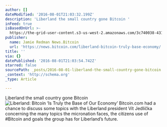 ```yaml
---
author: []
dateModified: '2016-08-01T21:03:32.199Z'
description: 'Liberland the small country gone Bitcoin '
inFeed: true
isBasedOnUrl: >-
  https://the-grid-user-content.s3-us-west-2.amazonaws.com/3c740038-4318-424e-94a4-37bd7e6c6067.jpg
publisher:
  name: Jamie Redman News.Bitcoin
  url: 'https://news.bitcoin.com/liberland-bitcoin-truly-base-economy/'
title: ''
via: {}
datePublished: '2016-08-01T21:03:54.742Z'
starred: false
sourcePath: _posts/2016-08-01-liberland-the-small-country-gone-bitcoin.md
_context: 'http://schema.org'
_type: Article

---
```

Liberland the small country gone Bitcoin ![Liberland: Bitcoin ‘Is Truly the Base of Our Economy’  Bitcoin.com had a chance to discuss some topics with the Liberland president Vít Jedlička concerning the many topics the micronation faces, the citizens use of #Bitcoin and goals the group has for Liberland’s future.  ](https://the-grid-user-content.s3-us-west-2.amazonaws.com/3c740038-4318-424e-94a4-37bd7e6c6067.jpg)